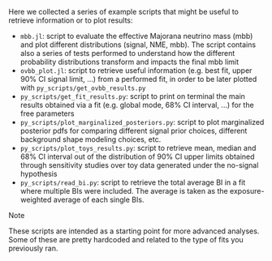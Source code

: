 Here we collected a series of example scripts that might be useful to retrieve information or to plot results:
- `mbb.jl`: script to evaluate the effective Majorana neutrino mass (mbb) and plot different distributions (signal, NME, mbb). The script contains also a series of tests performed to understand how the different probability distributions transform and impacts the final mbb limit
- `ovbb_plot.jl`: script to retrieve useful information (e.g. best fit, upper 90% CI signal limit, ...) from a performed fit, in order to be later plotted with `py_scripts/get_ovbb_results.py`
- `py_scripts/get_fit_results.py`: script to print on terminal the main results obtained via a fit (e.g. global mode, 68% CI interval, ...) for the free parameters
- `py_scripts/plot_marginalized_posteriors.py`: script to plot marginalized posterior pdfs for comparing different signal prior choices, different background shape modeling choices, etc.
- `py_scripts/plot_toys_results.py`: script to retrieve mean, median and 68% CI interval out of the distribution of 90% CI upper limits obtained through sensitivity studies over toy data generated under the no-signal hypothesis
- `py_scripts/read_bi.py`: script to retrieve the total average BI in a fit where multiple BIs were included. The average is taken as the exposure-weighted average of each single BIs.

> [!NOTE]
> These scripts are intended as a starting point for more advanced analyses. Some of these are pretty hardcoded and related to the type of fits you previously ran.